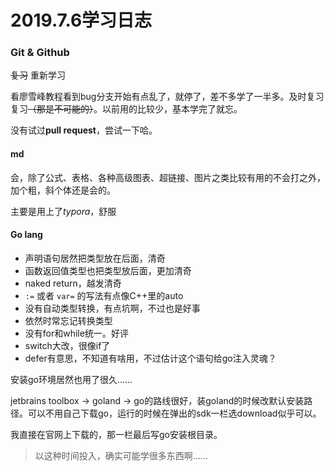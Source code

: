 # 2019.7.6学习日志

### Git & Github

~~复习~~ 重新学习

看廖雪峰教程看到bug分支开始有点乱了，就停了，差不多学了一半多。及时复习复习~~（那是不可能的）~~。以前用的比较少，基本学完了就忘。

没有试过**pull request**，尝试一下哈。

#### md

会，除了公式、表格、各种高级图表、超链接、图片之类比较有用的不会打之外，加个粗，斜个体还是会的。

主要是用上了*typora*，舒服

#### Go lang

- 声明语句居然把类型放在后面，清奇
- 函数返回值类型也把类型放后面，更加清奇
- naked return，越发清奇
- `:=` 或者 `var=` 的写法有点像C++里的auto
- 没有自动类型转换，有点坑啊，不过也是好事
- 依然时常忘记转换类型
- 没有for和while统一。好评
- switch大改，很像if了
- defer有意思，不知道有啥用，不过估计这个语句给go注入灵魂？

安装go环境居然也用了很久……

jetbrains toolbox -> goland -> go的路线很好，装goland的时候改默认安装路径。可以不用自己下载go，运行的时候在弹出的sdk一栏选download似乎可以。

我直接在官网上下载的，那一栏最后写go安装根目录。

> 以这种时间投入，确实可能学很多东西啊……